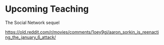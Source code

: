 # Upcoming Teaching    

The Social Network sequel

https://old.reddit.com/r/movies/comments/1oey9gj/aaron_sorkin_is_reenacting_the_january_6_attack/

